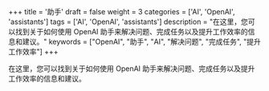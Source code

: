 +++
title = '助手'
draft = false
weight = 3
categories = ['AI', 'OpenAI', 'assistants']
tags = ['AI', 'OpenAI', 'assistants']
description = "在这里，您可以找到关于如何使用 OpenAI 助手来解决问题、完成任务以及提升工作效率的信息和建议。"
keywords = ["OpenAI", "助手", "AI", "解决问题", "完成任务", "提升工作效率"]
+++

在这里，您可以找到关于如何使用 OpenAI 助手来解决问题、完成任务以及提升工作效率的信息和建议。
